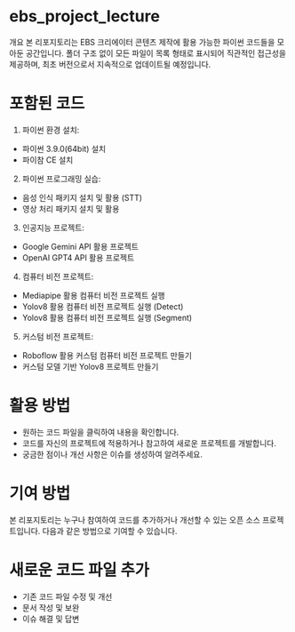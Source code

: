 # ebs_project_lecture

개요
본 리포지토리는 EBS 크리에이터 콘텐츠 제작에 활용 가능한 파이썬 코드들을 모아둔 공간입니다. 폴더 구조 없이 모든 파일이 목록 형태로 표시되어 직관적인 접근성을 제공하며, 최초 버전으로서 지속적으로 업데이트될 예정입니다.

# 포함된 코드
1. 파이썬 환경 설치:
  - 파이썬 3.9.0(64bit) 설치
  - 파이참 CE 설치
   
2. 파이썬 프로그래밍 실습:
  - 음성 인식 패키지 설치 및 활용 (STT)
  - 영상 처리 패키지 설치 및 활용
    
3. 인공지능 프로젝트:
  - Google Gemini API 활용 프로젝트
  - OpenAI GPT4 API 활용 프로젝트
    
4. 컴퓨터 비전 프로젝트:
  - Mediapipe 활용 컴퓨터 비전 프로젝트 실행
  - Yolov8 활용 컴퓨터 비전 프로젝트 실행 (Detect)
  - Yolov8 활용 컴퓨터 비전 프로젝트 실행 (Segment)
    
5. 커스텀 비전 프로젝트:
  - Roboflow 활용 커스텀 컴퓨터 비전 프로젝트 만들기
  - 커스텀 모델 기반 Yolov8 프로젝트 만들기

# 활용 방법
  - 원하는 코드 파일을 클릭하여 내용을 확인합니다.
  - 코드를 자신의 프로젝트에 적용하거나 참고하여 새로운 프로젝트를 개발합니다.
  - 궁금한 점이나 개선 사항은 이슈를 생성하여 알려주세요.

# 기여 방법
본 리포지토리는 누구나 참여하여 코드를 추가하거나 개선할 수 있는 오픈 소스 프로젝트입니다. 다음과 같은 방법으로 기여할 수 있습니다.

# 새로운 코드 파일 추가
  - 기존 코드 파일 수정 및 개선
  - 문서 작성 및 보완
  - 이슈 해결 및 답변
